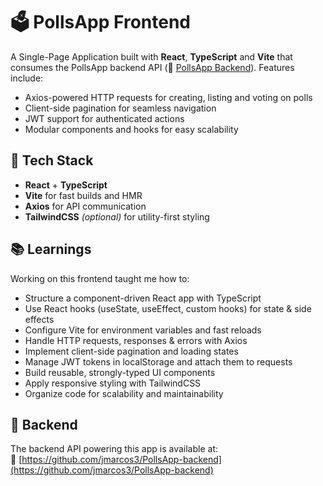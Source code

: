 # 🗳️ PollsApp Frontend

A Single-Page Application built with **React**, **TypeScript** and **Vite** that consumes the PollsApp backend API (🔗 [PollsApp Backend](https://github.com/jmarcos3/PollsApp-backend)). Features include:

- Axios-powered HTTP requests for creating, listing and voting on polls  
- Client-side pagination for seamless navigation  
- JWT support for authenticated actions  
- Modular components and hooks for easy scalability  

## 🚀 Tech Stack

- **React** + **TypeScript**  
- **Vite** for fast builds and HMR  
- **Axios** for API communication  
- **TailwindCSS** *(optional)* for utility-first styling  

## 📚 Learnings

Working on this frontend taught me how to:

- Structure a component-driven React app with TypeScript  
- Use React hooks (useState, useEffect, custom hooks) for state & side effects  
- Configure Vite for environment variables and fast reloads  
- Handle HTTP requests, responses & errors with Axios  
- Implement client-side pagination and loading states  
- Manage JWT tokens in localStorage and attach them to requests  
- Build reusable, strongly-typed UI components  
- Apply responsive styling with TailwindCSS  
- Organize code for scalability and maintainability  

## 🔗 Backend

The backend API powering this app is available at:  
🔗 [https://github.com/jmarcos3/PollsApp-backend](https://github.com/jmarcos3/PollsApp-backend)

